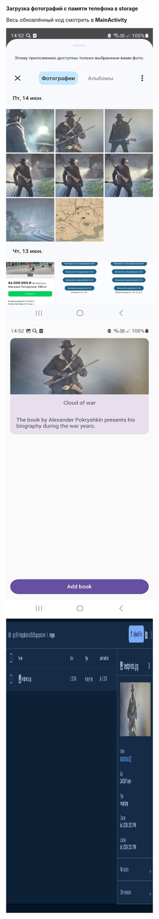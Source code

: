 **Загрузка фотографий с памяти телефона в storage**

Весь обновлённый код смотреть в **MainActivity**

<img src="https://github.com/MishaNikolaev/FirebaseTestApplication/blob/master/photoFB3.jpg" width="400" height="800">

<img src="https://github.com/MishaNikolaev/FirebaseTestApplication/blob/master/photoFB2.jpg" width="400" height="800">

<img src="https://github.com/MishaNikolaev/FirebaseTestApplication/blob/master/photoFB1.jpg" width="400" height="800">

